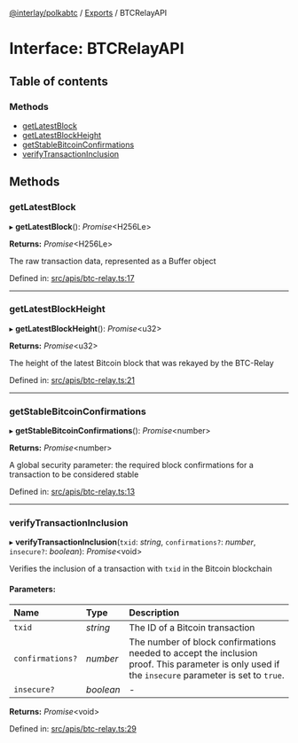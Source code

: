 [@interlay/polkabtc](/README.md) / [Exports](/modules.md) / BTCRelayAPI

# Interface: BTCRelayAPI

## Table of contents

### Methods

- [getLatestBlock](/interfaces/btcrelayapi.md#getlatestblock)
- [getLatestBlockHeight](/interfaces/btcrelayapi.md#getlatestblockheight)
- [getStableBitcoinConfirmations](/interfaces/btcrelayapi.md#getstablebitcoinconfirmations)
- [verifyTransactionInclusion](/interfaces/btcrelayapi.md#verifytransactioninclusion)

## Methods

### getLatestBlock

▸ **getLatestBlock**(): *Promise*<H256Le\>

**Returns:** *Promise*<H256Le\>

The raw transaction data, represented as a Buffer object

Defined in: [src/apis/btc-relay.ts:17](https://github.com/interlay/polkabtc-js/blob/fec6fe3/src/apis/btc-relay.ts#L17)

___

### getLatestBlockHeight

▸ **getLatestBlockHeight**(): *Promise*<u32\>

**Returns:** *Promise*<u32\>

The height of the latest Bitcoin block that was rekayed by the BTC-Relay

Defined in: [src/apis/btc-relay.ts:21](https://github.com/interlay/polkabtc-js/blob/fec6fe3/src/apis/btc-relay.ts#L21)

___

### getStableBitcoinConfirmations

▸ **getStableBitcoinConfirmations**(): *Promise*<number\>

**Returns:** *Promise*<number\>

A global security parameter: the required block confirmations
for a transaction to be considered stable

Defined in: [src/apis/btc-relay.ts:13](https://github.com/interlay/polkabtc-js/blob/fec6fe3/src/apis/btc-relay.ts#L13)

___

### verifyTransactionInclusion

▸ **verifyTransactionInclusion**(`txid`: *string*, `confirmations?`: *number*, `insecure?`: *boolean*): *Promise*<void\>

Verifies the inclusion of a transaction with `txid` in the Bitcoin blockchain

#### Parameters:

Name | Type | Description |
:------ | :------ | :------ |
`txid` | *string* | The ID of a Bitcoin transaction   |
`confirmations?` | *number* | The number of block confirmations needed to accept the inclusion proof. This parameter is only used if the `insecure` parameter is set to `true`.    |
`insecure?` | *boolean* | - |

**Returns:** *Promise*<void\>

Defined in: [src/apis/btc-relay.ts:29](https://github.com/interlay/polkabtc-js/blob/fec6fe3/src/apis/btc-relay.ts#L29)
